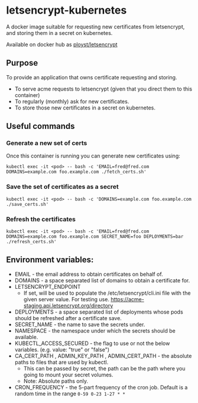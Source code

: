 # letsencrypt-kubernetes

A docker image suitable for requesting new certificates from letsencrypt,
and storing them in a secret on kubernetes.

Available on docker hub as [ployst/letsencrypt](https://hub.docker.com/r/ployst/letsencrypt)

## Purpose

To provide an application that owns certificate requesting and storing.

 - To serve acme requests to letsencrypt (given that you direct them to this
   container)
 - To regularly (monthly) ask for new certificates.
 - To store those new certificates in a secret on kubernetes.

## Useful commands

### Generate a new set of certs

Once this container is running you can generate new certificates using:

```
kubectl exec -it <pod> -- bash -c 'EMAIL=fred@fred.com DOMAINS=example.com foo.example.com ./fetch_certs.sh'
```

### Save the set of certificates as a secret

```
kubectl exec -it <pod> -- bash -c 'DOMAINS=example.com foo.example.com ./save_certs.sh'
```

### Refresh the certificates

```
kubectl exec -it <pod> -- bash -c 'EMAIL=fred@fred.com DOMAINS=example.com foo.example.com SECRET_NAME=foo DEPLOYMENTS=bar ./refresh_certs.sh'
```

## Environment variables:

 - EMAIL - the email address to obtain certificates on behalf of.
 - DOMAINS - a space separated list of domains to obtain a certificate for.
 - LETSENCRYPT_ENDPOINT
   - If set, will be used to populate the /etc/letsencrypt/cli.ini file with
     the given server value. For testing use.
     https://acme-staging.api.letsencrypt.org/directory
 - DEPLOYMENTS - a space separated list of deployments whose pods should be
   refreshed after a certificate save.
 - SECRET_NAME - the name to save the secrets under.
 - NAMESPACE - the namespace under which the secrets should be available.
 - KUBECTL_ACCESS_SECURED - the flag to use or not the below variables. (e.g. value: "true" or "false")
 - CA_CERT_PATH , ADMIN_KEY_PATH , ADMIN_CERT_PATH - the absolute paths to files that are used by kubectl.
    - This can be passed by secret, the path can be the path where you going to mount your secret volumes.
    - Note: Absolute paths only.
 - CRON_FREQUENCY - the 5-part frequency of the cron job. Default is a random
   time in the range `0-59 0-23 1-27 * *`
